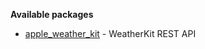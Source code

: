 **Available packages**

- [apple_weather_kit](https://github.com/elixir-apple/apple_weather_kit) - WeatherKit REST API
